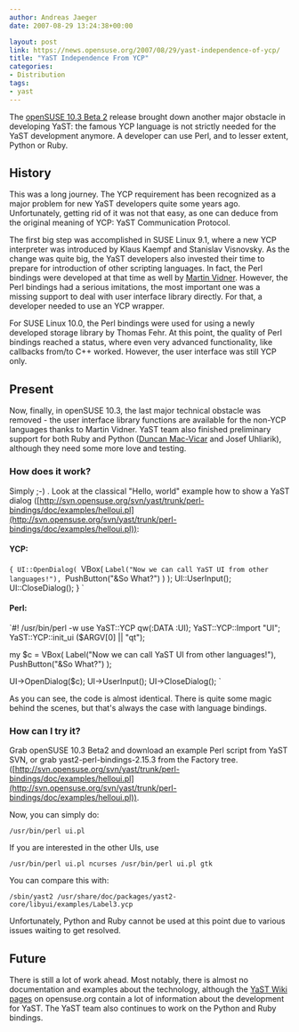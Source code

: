 ```yaml
---
author: Andreas Jaeger
date: 2007-08-29 13:24:38+00:00

layout: post
link: https://news.opensuse.org/2007/08/29/yast-independence-of-ycp/
title: "YaST Independence From YCP"
categories:
- Distribution
tags:
- yast
---
```

The [openSUSE 10.3 Beta 2](https://news.opensuse.org/?p=155) release brought down another major obstacle in developing YaST: the famous YCP language is not strictly needed for the YaST development anymore. A developer can use Perl, and to lesser extent, Python or Ruby.

<!-- more -->


## History


This was a long journey. The YCP requirement has been recognized as a major problem for new YaST developers quite some years ago. Unfortunately, getting rid of it was not that easy, as one can deduce from the original meaning of YCP: YaST Communication Protocol.

The first big step was accomplished in SUSE Linux 9.1, where a new YCP interpreter was introduced by Klaus Kaempf and Stanislav Visnovsky. As the change was quite big, the YaST developers also invested their time to prepare for introduction of other scripting  languages. In fact, the Perl bindings were developed at that time as well by [Martin Vidner](http://en.opensuse.org/User:Mvidner). However, the Perl bindings had a serious  imitations, the most important one was a missing support to deal with user interface library directly. For that, a developer needed to use an YCP wrapper.

For SUSE Linux 10.0, the Perl bindings were used for using a newly developed storage library by Thomas Fehr. At this point, the quality of Perl bindings reached a status, where even very advanced functionality, like callbacks from/to C++ worked. However, the user
interface was still YCP only.


## Present


Now, finally, in openSUSE 10.3, the last major technical obstacle was removed - the user interface library functions are available for the non-YCP languages thanks to Martin Vidner. YaST team also finished preliminary support for both Ruby and Python ([Duncan Mac-Vicar](http://en.opensuse.org/User:Dmacvicar) and Josef Uhliarik), although they need some more love and testing.


### How does it work?


Simply ;-) . Look at the classical "Hello, world" example how to show a YaST dialog ([http://svn.opensuse.org/svn/yast/trunk/perl-bindings/doc/examples/helloui.pl](http://svn.opensuse.org/svn/yast/trunk/perl-bindings/doc/examples/helloui.pl)):


#### YCP:



`{
UI::OpenDialog(
`VBox(
`Label("Now we can call YaST UI from other languages!"),
`PushButton("&So What?")
)
);
UI::UserInput();
UI::CloseDialog();
}
`


#### Perl:


`#! /usr/bin/perl -w
use YaST::YCP qw(:DATA :UI);
YaST::YCP::Import "UI";
YaST::YCP::init_ui ($ARGV[0] || "qt");

my $c = VBox(
Label("Now we can call YaST UI from other languages!"),
PushButton("&So What?")
);

UI->OpenDialog($c);
UI->UserInput();
UI->CloseDialog();
`

As you can see, the code is almost identical. There is quite some magic behind the scenes, but that's always the case with language bindings.


### How can I try it?


Grab openSUSE 10.3 Beta2 and download an example Perl script from YaST SVN, or grab yast2-perl-bindings-2.15.3 from the Factory tree. ([http://svn.opensuse.org/svn/yast/trunk/perl-bindings/doc/examples/helloui.pl](http://svn.opensuse.org/svn/yast/trunk/perl-bindings/doc/examples/helloui.pl)).

Now, you can simply do:

`/usr/bin/perl ui.pl`

If you are interested in the other UIs, use

`/usr/bin/perl ui.pl ncurses
/usr/bin/perl ui.pl gtk
`

You can compare this with:

`/sbin/yast2 /usr/share/doc/packages/yast2-core/libyui/examples/Label3.ycp`

Unfortunately, Python and Ruby cannot be used at this point due to various issues waiting to get resolved.


## Future


There is still a lot of work ahead. Most notably, there is almost no documentation and examples about the technology, although the [YaST Wiki pages](http://en.opensuse.org/YaST_Development)  on opensuse.org contain a lot of information about the development for YaST. The YaST team also continues to work on the Python and Ruby bindings.
